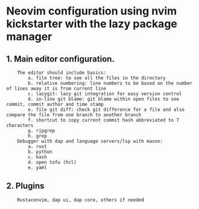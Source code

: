 # Neovim configuration using nvim kickstarter with the lazy package manager


## 1. Main editor configuration.
        The editor should include basics:
            a. file tree: to see all the files in the directory
            b. relative numbering: line numbers to be based on the number of lines away it is from current line
            c. lazygit: lazy git integration for easy version control
            d. in-line git blame: git blame within open files to see commit, commit author and time stamp
            e. file git diff: check git difference for a file and also compare the file from one branch to another branch
            f. shortcut to copy current commit hash abbreviated to 7 characters
            g. ripgrep
            h. grep
        Debugger with dap and language servers/lsp with mason:
            a. rust
            b. python
            c. bash
            d. open tofu (hcl)
            e. yaml
## 2. Plugins
        Rustacenvim, dap ui, dap core, others if needed
